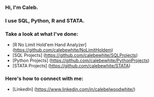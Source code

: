 ### Hi, I'm Caleb.

### I use SQL, Python, R and STATA.

### Take a look at what I've done:

- [R No Limit Hold'em Hand Analyzer] (https://github.com/calebewhite/NoLimitHoldem)
- [SQL Projects] (https://github.com/calebewhite/SQLProjects)
- [Python Projects] (https://github.com/calebewhite/PythonProjects)
- [STATA Projects] (https://github.com/calebewhite/STATA)


### Here's how to connect with me:

- [LinkedIn] (https://www.linkedin.com/in/calebelwoodwhite/)



<!--
**calebewhite/calebewhite** is a ✨ _special_ ✨ repository because its `README.md` (this file) appears on your GitHub profile.

Here are some ideas to get you started:

- 🔭 I’m currently working on ...
- 🌱 I’m currently learning ...
- 👯 I’m looking to collaborate on ...
- 🤔 I’m looking for help with ...
- 💬 Ask me about ...
- 📫 How to reach me: ...
- 😄 Pronouns: ...
- ⚡ Fun fact: ...
-->
